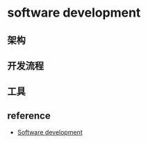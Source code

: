 # software development

## 架构

## 开发流程

## 工具

## reference

- [Software development](https://en.wikipedia.org/wiki/Software_development)